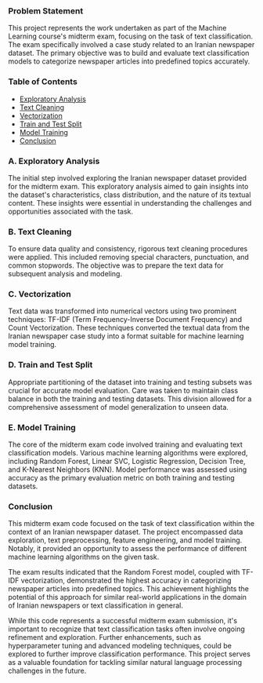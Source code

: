 ### Problem Statement

This project represents the work undertaken as part of the Machine Learning course's midterm exam, focusing on the task of text classification. The exam specifically involved a case study related to an Iranian newspaper dataset. The primary objective was to build and evaluate text classification models to categorize newspaper articles into predefined topics accurately.

### Table of Contents

- [Exploratory Analysis](#a-exploratory-analysis)
- [Text Cleaning](#b-text-cleaning)
- [Vectorization](#c-vectorization)
- [Train and Test Split](#d-train-and-test-split)
- [Model Training](#e-model-training)
- [Conclusion](#conclusion)

### A. Exploratory Analysis

The initial step involved exploring the Iranian newspaper dataset provided for the midterm exam. This exploratory analysis aimed to gain insights into the dataset's characteristics, class distribution, and the nature of its textual content. These insights were essential in understanding the challenges and opportunities associated with the task.

### B. Text Cleaning

To ensure data quality and consistency, rigorous text cleaning procedures were applied. This included removing special characters, punctuation, and common stopwords. The objective was to prepare the text data for subsequent analysis and modeling.

### C. Vectorization

Text data was transformed into numerical vectors using two prominent techniques: TF-IDF (Term Frequency-Inverse Document Frequency) and Count Vectorization. These techniques converted the textual data from the Iranian newspaper case study into a format suitable for machine learning model training.

### D. Train and Test Split

Appropriate partitioning of the dataset into training and testing subsets was crucial for accurate model evaluation. Care was taken to maintain class balance in both the training and testing datasets. This division allowed for a comprehensive assessment of model generalization to unseen data.

### E. Model Training

The core of the midterm exam code involved training and evaluating text classification models. Various machine learning algorithms were explored, including Random Forest, Linear SVC, Logistic Regression, Decision Tree, and K-Nearest Neighbors (KNN). Model performance was assessed using accuracy as the primary evaluation metric on both training and testing datasets.

### Conclusion

This midterm exam code focused on the task of text classification within the context of an Iranian newspaper dataset. The project encompassed data exploration, text preprocessing, feature engineering, and model training. Notably, it provided an opportunity to assess the performance of different machine learning algorithms on the given task.

The exam results indicated that the Random Forest model, coupled with TF-IDF vectorization, demonstrated the highest accuracy in categorizing newspaper articles into predefined topics. This achievement highlights the potential of this approach for similar real-world applications in the domain of Iranian newspapers or text classification in general.

While this code represents a successful midterm exam submission, it's important to recognize that text classification tasks often involve ongoing refinement and exploration. Further enhancements, such as hyperparameter tuning and advanced modeling techniques, could be explored to further improve classification performance. This project serves as a valuable foundation for tackling similar natural language processing challenges in the future.
